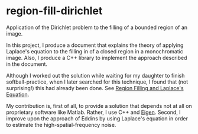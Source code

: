 # region-fill-dirichlet
Application of the Dirichlet problem to the filling of a bounded region of an image.

In this project, I produce a document that explains the theory of applying Laplace's
equation to the filling in of a closed region in a monochromatic image.  Also, I
produce a C++ library to implement the approach described in the document.

Although I worked out the solution while waiting for my daughter to finish
softball-practice, when I later searched for this technique, I found that (not
surprising!) this had already been done.
See [Region Filling and Laplace's Equation](https://blogs.mathworks.com/steve/2015/06/17/region-filling-and-laplaces-equation/).

My contribution is, first of all, to provide a solution that depends not at all on
proprietary software like Matlab.  Rather, I use C++ and
[Eigen](http://eigen.tuxfamily.org/index.php?title=Main_Page).
Second, I improve upon the approach of Eddins by using Laplace's equation in order
to estimate the high-spatial-frequency noise.
